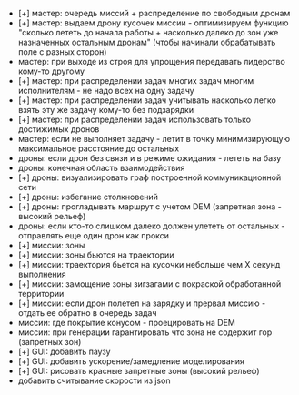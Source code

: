 - [+] мастер: очередь миссий + распределение по свободным дронам
- [+] мастер: выдаем дрону кусочек миссии - оптимизируем функцию "сколько лететь до начала работы + насколько далеко до зон уже назначенных остальным дронам" (чтобы начинали обрабатывать поле с разных сторон)
- мастер: при выходе из строя для упрощения передавать лидерство кому-то другому
- [+] мастер: при распределении задач многих задач многим исполнителям - не надо всех на одну задачу
- [+] мастер: при распределении задач учитывать насколько легко взять эту же задачу кому-то без подзарядки
- [+] мастер: при распределении задач использовать только достижимых дронов
- мастер: если не выполняет задачу - летит в точку минимизирующую максимальное расстояние до остальных
- дроны: если дрон без связи и в режиме ожидания - лететь на базу
- дроны: конечная область взаимодействия
- [+] дроны: визуализировать граф построенной коммуникационной сети
- [+] дроны: избегание столкновений
- [+] дроны: прогладывать маршрут с учетом DEM (запретная зона - высокий рельеф)
- дроны: если кто-то слишком далеко должен улететь от остальных - отправлять еще один дрон как прокси
- [+] миссии: зоны
- [+] миссии: зоны бьются на траектории
- [+] миссии: траектория бьется на кусочки небольше чем Х секунд выполнения
- [+] миссии: замощение зоны зигзагами с покраской обработанной территории
- [+] миссии: если дрон полетел на зарядку и прервал миссию - отдать ее обратно в очередь задач
- миссии: где покрытие конусом - проецировать на DEM
- миссии: при генерации гарантировать что зона не содержит гор (запретных зон)
- [+] GUI: добавить паузу
- [+] GUI: добавить ускорение/замедление моделирования
- [+] GUI: рисовать красные запретные зоны (высокий рельеф)
- добавить считывание скорости из json